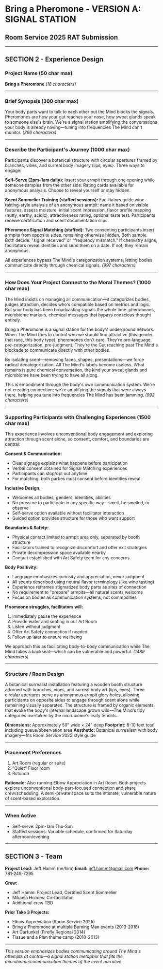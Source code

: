 # Bring a Pheromone - VERSION A: SIGNAL STATION
## Room Service 2025 RAT Submission

---

## SECTION 2 - Experience Design

### Project Name (50 char max)
**Bring a Pheromone**
*(18 characters)*

---

### Brief Synopsis (300 char max)
Your body parts want to talk to each other but the Mind blocks the signals. Pheromones are how your gut reaches your nose, how sweat glands speak to someone else's brain. We're a signal station amplifying the conversations your body is already having—tuning into frequencies The Mind can't monitor.
*(296 characters)*

---

### Describe the Participant's Journey (1000 char max)
Participants discover a botanical structure with circular apertures framed by branches, vines, and surreal body imagery (lips, eyes). Three ways to engage:

**Self-Serve (2pm-1am daily):** Insert your armpit through one opening while someone samples from the other side. Rating cards available for anonymous analysis. Choose to reveal yourself or stay hidden.

**Scent Sommelier Training (staffed sessions):** Facilitators guide wine-tasting-style analysis of an anonymous armpit: name it based on visible features, assess moisture, initial scent impression, flavor profile mapping (nutty, earthy, acidic), attractiveness rating, optional taste test. Participants receive certification and scent documentation slips.

**Pheromone Signal Matching (staffed):** Two consenting participants insert armpits from opposite sides, remaining otherwise hidden. Both sample. Both decide: "signal received" or "frequency mismatch." If chemistry aligns, facilitators reveal identities and send them on a date. If not, they remain anonymous.

All experiences bypass The Mind's categorization systems, letting bodies communicate directly through chemical signals.
*(997 characters)*

---

### How Does Your Project Connect to the Moral Themes? (1000 char max)
The Mind insists on managing all communication—it categorizes bodies, judges attraction, decides who's compatible based on metrics and logic. But your body has been broadcasting signals the whole time: pheromones, microbiome markers, chemical messages that bypass conscious thought entirely.

Bring a Pheromone is a signal station for the body's underground network. When The Mind tries to control who we should find attractive (this gender, that race, this body type), pheromones don't care. They're pre-language, pre-categorization, pre-judgment. They're the Gut reaching past The Mind's blockade to communicate directly with other bodies.

By isolating scent—removing faces, shapes, presentations—we force radical decategorization. All The Mind's labels become useless. What remains is pure chemical conversation, the kind your sweat glands and microbiome have been trying to have all along.

This is embodiment through the body's own communication system. We're not creating connection; we're amplifying the signals that were always there, helping you tune into frequencies The Mind has been jamming.
*(992 characters)*

---

### Supporting Participants with Challenging Experiences (1500 char max)
This experience involves unconventional body engagement and exploring attraction through scent alone, so consent, comfort, and boundaries are central:

**Consent & Communication:**
- Clear signage explains what happens before participation
- Verbal consent obtained for Signal Matching experiences
- Participants can stop/opt out anytime
- For matching, both parties must consent before identities reveal

**Inclusive Design:**
- Welcomes all bodies, genders, identities, abilities
- No pressure to participate in any specific way—smell, be smelled, or observe
- Self-serve option available without facilitator interaction
- Guided option provides structure for those who want support

**Boundaries & Safety:**
- Physical contact limited to armpit area only, separated by booth structure
- Facilitators trained to recognize discomfort and offer exit strategies
- Private decompression space available nearby
- Contact established with Art Safety team for any concerns

**Body Positivity:**
- Language emphasizes curiosity and appreciation, never judgment
- All scents described using neutral flavor terminology (like wine tasting)
- Experience reframes stigmatized body parts as sites of connection
- No requirement to "prepare" armpits—all natural scents welcome
- Focus on bodies as communication systems, not commodities

**If someone struggles, facilitators will:**
1. Immediately pause the experience
2. Provide water and seating in our Art Room
3. Listen without judgment
4. Offer Art Safety connection if needed
5. Follow up later to ensure wellbeing

We approach this as facilitating body-to-body communication while The Mind takes a backseat—which can be vulnerable and powerful.
*(1489 characters)*

---

### Structure / Room Design
A botanical surrealist installation featuring a wooden booth structure adorned with branches, vines, and surreal body art (lips, eyes). Three circular apertures serve as anonymous armpit glory holes, allowing participants on opposite sides to engage through scent alone while remaining visually separated. The structure is framed by organic elements that evoke the body's internal landscape grown wild—The Mind's tidy categories overtaken by the microbiome's leafy tendrils.

**Dimensions:** Approximately 50" wide × 24" deep
**Footprint:** 8-10 feet total including queue/observation area
**Aesthetic:** Botanical surrealism with body imagery—fits Room Service 2025 style guide

---

### Placement Preferences
1. Art Room (regular or suite)
2. "Quiet" Floor room
3. Rotunda

**Rationale:** Also running Elbow Appreciation in Art Room. Both projects explore unconventional body-part-focused connection and share crew/scheduling. A semi-private space suits the intimate, vulnerable nature of scent-based exploration.

---

### When Active
- Self-serve: 2pm-1am Thu-Sun
- Staffed sessions: Variable schedule, confirmed for Saturday afternoon/evening

---

## SECTION 3 - Team

**Project Lead:** Jeff Hamm (he/him)
**Email:** jeff.hamm@gmail.com
**Phone:** 781-249-7295

**Crew:**
- Jeff Hamm: Project Lead, Certified Scent Sommelier
- Mikaela Holmes: Co-facilitator
- Additional crew TBD

**Prior Take 3 Projects:**
- Elbow Appreciation (Room Service 2025)
- Bring a Pheromone at multiple Burning Man events (2013-2018)
- Art Garfunkel (Firefly Regional 2014)
- Tissue and a Plan theme camp (2010-2013)

---

*This version emphasizes bodies communicating around The Mind's attempts at control—a signal station metaphor that fits the microbiome/communication themes of the event narrative.*
